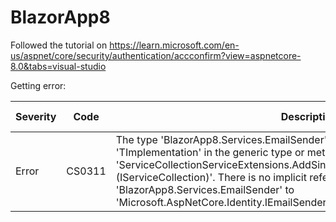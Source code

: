 # BlazorApp8

Followed the tutorial on https://learn.microsoft.com/en-us/aspnet/core/security/authentication/accconfirm?view=aspnetcore-8.0&tabs=visual-studio

Getting error:

|Severity|Code|Description|Project|File|Line|Suppression State|
|--------|----|-----------|-------|----|----|-----------------|
|Error|CS0311|The type 'BlazorApp8.Services.EmailSender' cannot be used as type parameter 'TImplementation' in the generic type or method 'ServiceCollectionServiceExtensions.AddSingleton<TService, TImplementation>(IServiceCollection)'. There is no implicit reference conversion from 'BlazorApp8.Services.EmailSender' to 'Microsoft.AspNetCore.Identity.IEmailSender<BlazorApp8.Data.ApplicationUser>'.|BlazorApp8|\BlazorApp8\Program.cs|38|Active|
